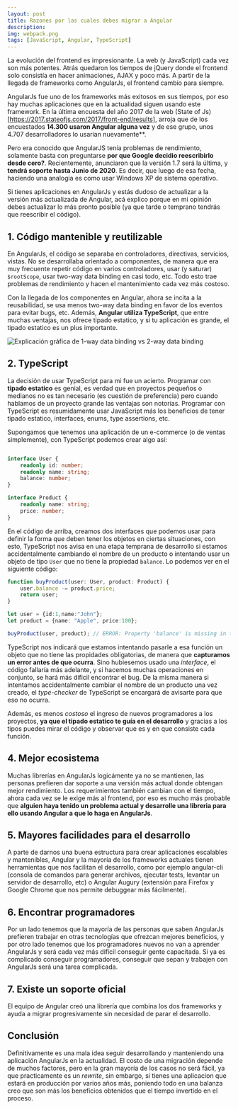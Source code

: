 ```yaml
---
layout: post
title: Razones por las cuales debes migrar a Angular
description:   
img: webpack.png
tags: [JavaScript, Angular, TypeScript]
---
```


La evolución del frontend es impresionante. La web (y JavaScript) cada vez son más potentes. Atrás quedaron los tiempos de jQuery donde el frontend solo consistía en hacer animaciones, AJAX y poco más. A partir de la llegada de frameworks como AngularJs, el frontend cambio para siempre.

AngularJs fue uno de los frameworks más exitosos en sus tiempos, por eso hay muchas aplicaciones que en la actualidad siguen usando este framework. En la última encuesta del año 2017 de la web (State of Js)[https://2017.stateofjs.com/2017/front-end/results], arroja que de los encuestados **14.300 usaron Angular alguna vez** y de ese grupo, unos 4.707 desarrolladores lo usarían nuevamente**.

Pero era conocido que AngularJS tenía problemas de rendimiento, solamente basta con preguntarse **por que Google decidio reescribirlo desde cero?**. Recientemente, anunciaron que la versión 1.7 será la última, y **tendrá soporte hasta Junio de 2020**. Es decir, que luego de esa fecha, haciendo una analogia es como usar Windows XP de sistema operativo. 

Si tienes aplicaciones en AngularJs y estás dudoso de actualizar a la versión más actualizada de Angular, acá explico porque en mi opinión debes actualizar lo más pronto posible (ya que tarde o temprano tendrás que reescribir el código).

## 1. Código mantenible y reutilizable

En AngularJs, el código se separaba en controladores, directivas, servicios, vistas. No se desarrollaba orientado a componentes, de manera que era muy frecuente repetir código en varios controladores, usar (y saturar) `$rootScope`, usar two-way data binding en casi todo, etc. Todo esto trae problemas de rendimiento y hacen el mantenimiento cada vez más costoso.

Con la llegada de los componentes en Angular, ahora se incita a la reusabilidad, se usa menos two-way data binding en favor de los eventos para evitar bugs, etc. Además, **Angular utiliza TypeScript**, que entre muchas ventajas, nos ofrece tipado estatico, y si tu aplicación es grande, el tipado estatico es un plus importante.

![Explicación gráfica de 1-way data binding vs 2-way data binding](https://rubygarage.s3.amazonaws.com/uploads/article_image/file/571/2-way-and-1-way-data-binding.jpg)

## 2. TypeScript

La decisión de usar TypeScript para mi fue un acierto. Programar con **tipado estatico** es genial, es verdad que en proyectos pequeños o medianos no es tan necesario (es cuestión de preferencia) pero cuando hablamos de un proyecto grande las ventajas son notorias. Programar con TypeScript es resumidamente usar JavaScript más los beneficios de tener tipado estatico, interfaces, enums, type assertions, etc.

Supongamos que tenemos una aplicación de un e-commerce (o de ventas simplemente), con TypeScript podemos crear algo así:
```typescript

interface User {
    readonly id: number;
    readonly name: string;
    balance: number;
}

interface Product {
    readonly name: string;
    price: number;
}
```

En el código de arriba, creamos dos interfaces que podemos usar para definir la forma que deben tener los objetos en ciertas situaciones, con esto, TypeScript nos avisa en una etapa temprana de desarrollo si estamos accidentalmente cambiando el nombre de un producto o intentando usar un objeto de tipo `User` que no tiene la propiedad `balance`. Lo podemos ver en el siguiente código:

```typescript
function buyProduct(user: User, product: Product) {
    user.balance -= product.price; 
    return user;
}

let user = {id:1,name:"John"};
let product = {name: "Apple", price:100};

buyProduct(user, product); // ERROR: Property 'balance' is missing in type '{ id: number; name: string; }'.
```

TypeScript nos indicará que estamos intentando pasarle a esa función un objeto que no tiene las propidades obligatorias, de manera que **capturamos un error antes de que ocurra**. Sino hubiesemos usado una *interface*, el código fallaría más adelante, y si hacemos muchas operaciones en conjunto, se hará más dificil encontrar el bug. De la misma manera si intentamos accidentalmente cambiar el nombre de un producto una vez creado, el *type-checker* de TypeScript se encargará de avisarte para que eso no ocurra.

Además, es menos *costoso* el ingreso de nuevos programadores a los proyectos, **ya que el tipado estatico te guía en el desarrollo** y gracias a los tipos puedes mirar el código y observar que es y en que consiste cada función.

## 4. Mejor ecosistema

Muchas librerías en AngularJs logicámente ya no se mantienen, las personas prefieren dar soporte a una versión más actual donde obtengan mejor rendimiento. Los requerimientos también cambian con el tiempo, ahora cada vez se le exige más al frontend, por eso es mucho más probable que **alguien haya tenido un problema actual y desarrolle una libreria para ello usando Angular a que lo haga en AngularJs**.

## 5. Mayores facilidades para el desarrollo

A parte de darnos una buena estructura para crear aplicaciones escalables y mantenibles, Angular y la mayoría de los frameworks actuales tienen herramientas que nos facilitan el desarrollo, como por ejemplo angular-cli (consola de comandos para generar archivos, ejecutar tests, levantar un servidor de desarrollo, etc) o Angular Augury (extensión para Firefox y Google Chrome que nos permite debuggear más fácilmente).

## 6. Encontrar programadores 

Por un lado tenemos que la mayoría de las personas que saben AngularJs prefieren trabajar en otras tecnologías que ofrezcan mejores beneficios, y por otro lado tenemos que los programadores nuevos no van a aprender AngularJs y será cada vez más difícil conseguir gente capacitada. Si ya es complicado conseguir programadores, conseguir que sepan y trabajen con AngularJs será una tarea complicada.

## 7. Existe un soporte oficial 

El equipo de Angular creó una librería que combina los dos frameworks y ayuda a migrar progresivamente sin necesidad de parar el desarrollo. 

## Conclusión

Definitivamente es una mala idea seguir desarrollando y manteniendo una aplicación AngularJs en la actualidad. El costo de una migración depende de muchos factores, pero en la gran mayoría de los casos no será fácil, ya que practicamente es un *rewrite*, sin embargo, si tienes una aplicacion que estará en producción por varios años más, poniendo todo en una balanza creo que son más los beneficios obtenidos que el tiempo invertido en el proceso. 